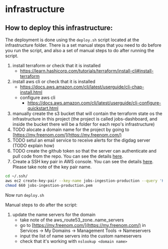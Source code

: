 # infrastructure

## How to deploy this infrastructure:

The deployment is done using the `deploy.sh` script located at the infrastructure folder.
There is a set manual steps that you need to do before you run the script, and also a set of manual steps to do after running the script.

1. install terraform or check that it is installed
    * <https://learn.hashicorp.com/tutorials/terraform/install-cli#install-terraform>
1. install aws cli or check that it is installed
    * <https://docs.aws.amazon.com/cli/latest/userguide/cli-chap-install.html>
    * configure aws cli
        * <https://docs.aws.amazon.com/cli/latest/userguide/cli-configure-quickstart.html>
1. manually create the s3 bucket that will contain the terraform state os the infrastructure in this project (the project is called jobs-dashboard, and inside the bucket there will be a folder for each repo's infrastructure)
1. TODO alocate a domain name for the project by going to [https://my.freenom.com/](https://my.freenom.com/)
1. TODO setul an email service to receive alerts for the digdag server (TODO explain how)
1. TODO create the github token so that the server can authenticate and pull code from the repo. You can see the details
[here](https://docs.github.com/en/free-pro-team@latest/github/authenticating-to-github/creating-a-personal-access-token).
1. Create a SSH key pair in AWS console. You can see the details
[here](https://docs.aws.amazon.com/cli/latest/userguide/cli-services-ec2-keypairs.html#creating-a-key-pair). Please take note of the key pair name.

```bash
cd ~/.ssh/
aws ec2 create-key-pair --key-name jobs-ingestion-production --query 'KeyMaterial' --output text > jobs-ingestion-production.pem
chmod 660 jobs-ingestion-production.pem
```

Now run `deploy.sh`

Manual steps to do after the script:

1. update the name servers for the domain
    * take note of the aws_route53_zone.<resource-name>.name_servers
    * go to [https://my.freenom.com/](https://my.freenom.com/) in Services -> My Domains -> Management Tools -> Nameservers
    * input the list of name servers into the custom nameservers
    * check that it's working with `nslookup <domain name>`
